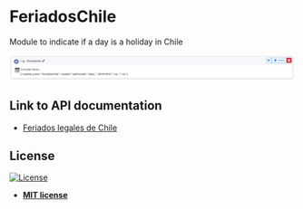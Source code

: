 # FeriadosChile
Module to indicate if a day is a holiday in Chile

![alt text](https://raw.githubusercontent.com/rocketbot-cl/FeriadosChile/master/example/feriado.png)

<h2>Link to API documentation</h2>
<p>
  <ul>
    <li>
      <a href="https://apis.digital.gob.cl/fl/">
        Feriados legales de Chile
      </a>
    </li>
  </ul> 
</p>

<h2>License</h2>

<p><a href="http://badges.mit-license.org" rel="nofollow"><img src="https://camo.githubusercontent.com/107590fac8cbd65071396bb4d04040f76cde5bde/687474703a2f2f696d672e736869656c64732e696f2f3a6c6963656e73652d6d69742d626c75652e7376673f7374796c653d666c61742d737175617265" alt="License" data-canonical-src="http://img.shields.io/:license-mit-blue.svg?style=flat-square" style="max-width:100%;"></a></p>

<ul>
  <li><strong><a href="http://opensource.org/licenses/mit-license.php" rel="nofollow">MIT license</a></strong></li>
</ul>  
